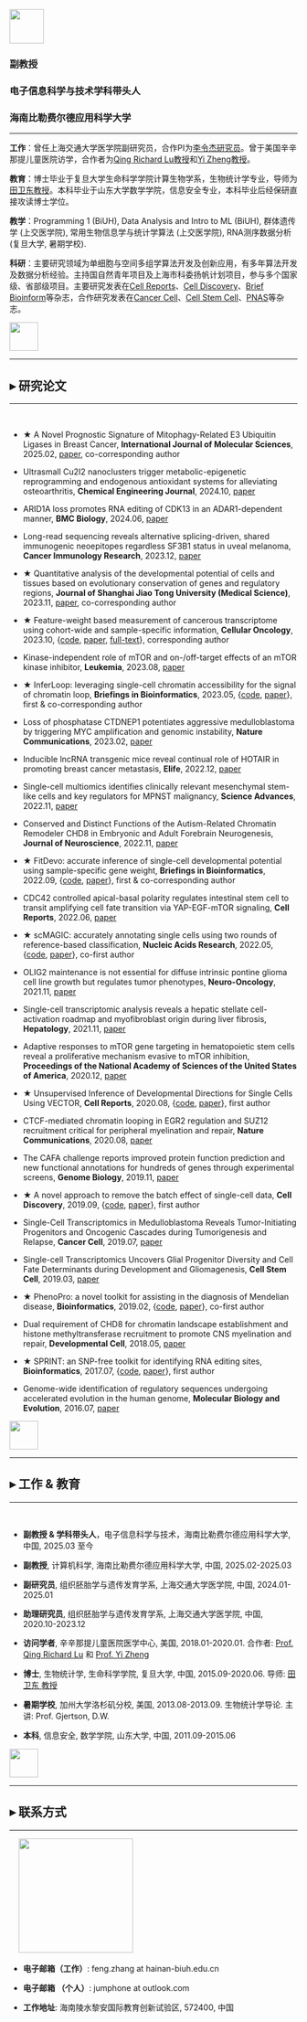 <p float="left">
<img src="https://fzhang.bioinfo-lab.com/img/biuh_logo.jpg" height="60">
</p>

### 副教授
### 电子信息科学与技术学科带头人
### 海南比勒费尔德应用科学大学

---------------------------------------


**工作**：曾任上海交通大学医学院副研究员，合作PI为[李令杰研究员](https://www.shsmu.edu.cn/cbmsen/info/1072/1301.htm)。曾于美国辛辛那提儿童医院访学，合作者为[Qing Richard Lu教授](https://www.cincinnatichildrens.org/bio/l/qing-richard-lu)和[Yi Zheng教授](https://www.cincinnatichildrens.org/bio/z/yi-zheng)。

**教育**：博士毕业于复旦大学生命科学学院计算生物学系，生物统计学专业，导师为[田卫东教授](https://life.fudan.edu.cn/9f/60/c31283a368480/page.htm)。本科毕业于山东大学数学学院，信息安全专业，本科毕业后经保研直接攻读博士学位。

**教学**：Programming 1 (BiUH), Data Analysis and Intro to ML (BiUH), 群体遗传学 (上交医学院), 常用生物信息学与统计学算法 (上交医学院), RNA测序数据分析 (复旦大学, 暑期学校).

**科研**：主要研究领域为单细胞与空间多组学算法开发及创新应用，有多年算法开发及数据分析经验。主持国自然青年项目及上海市科委扬帆计划项目，参与多个国家级、省部级项目。主要研究发表在[Cell Reports](https://doi.org/10.1016/j.celrep.2021.110009)、[Cell Discovery](https://doi.org/10.1038/s41421-019-0114-x)、[Brief Bioinform](https://doi.org/10.1093/bib/bbad166)等杂志，合作研究发表在[Cancer Cell](https://doi.org/10.1016/j.ccell.2019.07.009)、[Cell Stem Cell](https://doi.org/10.1016/j.stem.2019.03.006)、[PNAS](https://www.pnas.org/content/118/1/e2020102118)等杂志。

<img src="https://fzhang.bioinfo-lab.com/img/white.png" height="50">

---------------------------------------

## ▸ 研究论文

---------------------------------------

&nbsp;&nbsp;

  * ★ A Novel Prognostic Signature of Mitophagy-Related E3 Ubiquitin Ligases in Breast Cancer, **International Journal of Molecular Sciences**, 2025.02, [paper](https://doi.org/10.3390/ijms26041551), co-corresponding author

  * Ultrasmall Cu2I2 nanoclusters trigger metabolic-epigenetic reprogramming and endogenous antioxidant systems for alleviating osteoarthritis, **Chemical Engineering Journal**, 2024.10, [paper](https://doi.org/10.1016/j.cej.2024.154568)
  
  * ARID1A loss promotes RNA editing of CDK13 in an ADAR1-dependent manner, **BMC Biology**, 2024.06, [paper](https://doi.org/10.1186/s12915-024-01927-9)

  * Long-read sequencing reveals alternative splicing-driven, shared immunogenic neoepitopes regardless SF3B1 status in uveal melanoma, **Cancer Immunology Research**, 2023.12, [paper](https://doi.org/10.1158/2326-6066.cir-23-0083)

  * ★ Quantitative analysis of the developmental potential of cells and tissues based on evolutionary conservation of genes and regulatory regions, **Journal of Shanghai Jiao Tong University (Medical Science)**, 2023.11, [paper](https://xuebao.shsmu.edu.cn/CN/10.3969/j.issn.1674-8115.2023.11.006), co-corresponding author

  * ★  Feature-weight based measurement of cancerous transcriptome using cohort-wide and sample-specific information, **Cellular Oncology**, 2023.10, {[code](https://github.com/jumphone/FWP), [paper](https://doi.org/10.1007/s13402-023-00879-6), [full-text](https://rdcu.be/dn9I1)}, corresponding author
  
  * Kinase-independent role of mTOR and on-/off-target effects of an mTOR kinase inhibitor, **Leukemia**, 2023.08, [paper](https://doi.org/10.1038/s41375-023-01987-w)

  * ★ InferLoop: leveraging single-cell chromatin accessibility for the signal of chromatin loop, **Briefings in Bioinformatics**, 2023.05, {[code](https://github.com/jumphone/InferLoop), [paper](https://doi.org/10.1093/bib/bbad166)}, first & co-corresponding author
  
  * Loss of phosphatase CTDNEP1 potentiates aggressive medulloblastoma by triggering MYC amplification and genomic instability, **Nature Communications**, 2023.02, [paper](https://doi.org/10.1038/s41467-023-36400-8)
  
  * Inducible lncRNA transgenic mice reveal continual role of HOTAIR in promoting breast cancer metastasis, **Elife**, 2022.12, [paper](https://doi.org/10.7554/elife.79126)
  
  * Single-cell multiomics identifies clinically relevant mesenchymal stem-like cells and key regulators for MPNST malignancy, **Science Advances**, 2022.11, [paper](https://doi.org/10.1126/sciadv.abo5442)
  
  * Conserved and Distinct Functions of the Autism-Related Chromatin Remodeler CHD8 in Embryonic and Adult Forebrain Neurogenesis, **Journal of Neuroscience**, 2022.11, [paper](https://doi.org/10.1523/JNEUROSCI.2400-21.2022)

  * ★ FitDevo: accurate inference of single-cell developmental potential using sample-specific gene weight, **Briefings in Bioinformatics**, 2022.09, {[code](https://github.com/jumphone/FitDevo), [paper](https://doi.org/10.1093/bib/bbac293)}, first & co-corresponding author
  
  * CDC42 controlled apical-basal polarity regulates intestinal stem cell to transit amplifying cell fate transition via YAP-EGF-mTOR signaling, **Cell Reports**, 2022.06, [paper](https://doi.org/10.1016/j.celrep.2021.110009)

  * ★ scMAGIC: accurately annotating single cells using two rounds of reference-based classification, **Nucleic Acids Research**, 2022.05, {[code](https://github.com/TianLab-Bioinfo/scMAGIC), [paper](https://doi.org/10.1093/nar/gkab1275)}, co-first author

  * OLIG2 maintenance is not essential for diffuse intrinsic pontine glioma cell line growth but regulates tumor phenotypes, **Neuro-Oncology**, 2021.11, [paper](https://doi.org/10.1093/neuonc/noab016)

  * Single-cell transcriptomic analysis reveals a hepatic stellate cell-activation roadmap and myofibroblast origin during liver fibrosis, **Hepatology**, 2021.11, [paper](https://doi.org/10.1002/hep.31987)

  * Adaptive responses to mTOR gene targeting in hematopoietic stem cells reveal a proliferative mechanism evasive to mTOR inhibition, **Proceedings of the National Academy of Sciences of the United States of America**, 2020.12, [paper](https://www.pnas.org/content/118/1/e2020102118)

  * ★ Unsupervised Inference of Developmental Directions for Single Cells Using VECTOR, **Cell Reports**, 2020.08, {[code](https://github.com/jumphone/Vector), [paper](https://doi.org/10.1016/j.celrep.2020.108069)}, first author
 
  * CTCF-mediated chromatin looping in EGR2 regulation and SUZ12 recruitment critical for peripheral myelination and repair, **Nature Communications**, 2020.08, [paper](https://doi.org/10.1038/s41467-020-17955-2)

  * The CAFA challenge reports improved protein function prediction and new functional annotations for hundreds of genes through experimental screens, **Genome Biology**, 2019.11, [paper](https://doi.org/10.1186/s13059-019-1835-8)

  * ★ A novel approach to remove the batch effect of single-cell data, **Cell Discovery**, 2019.09, {[code](https://github.com/jumphone/BEER), [paper](https://doi.org/10.1038/s41421-019-0114-x)}, first author

  * Single-Cell Transcriptomics in Medulloblastoma Reveals Tumor-Initiating Progenitors and Oncogenic Cascades during Tumorigenesis and Relapse, **Cancer Cell**, 2019.07, [paper](https://doi.org/10.1016/j.ccell.2019.07.009)

  * Single-cell Transcriptomics Uncovers Glial Progenitor Diversity and Cell Fate Determinants during Development and Gliomagenesis, **Cell Stem Cell**, 2019.03, [paper](https://doi.org/10.1016/j.stem.2019.03.006)

  * ★ PhenoPro: a novel toolkit for assisting in the diagnosis of Mendelian disease, **Bioinformatics**, 2019.02, {[code](https://github.com/jumphone/PhenoPro), [paper](https://doi.org/10.1093/bioinformatics/btz100)}, co-first author

  * Dual requirement of CHD8 for chromatin landscape establishment and histone methyltransferase recruitment to promote CNS myelination and repair, **Developmental Cell**, 2018.05, [paper](https://doi.org/10.1016/j.devcel.2018.05.022)

  * ★ SPRINT: an SNP-free toolkit for identifying RNA editing sites, **Bioinformatics**, 2017.07, {[code](https://github.com/jumphone/SPRINT), [paper](https://doi.org/10.1093/bioinformatics/btx473)}, first author
    
  * Genome-wide identification of regulatory sequences undergoing accelerated evolution in the human genome, **Molecular Biology and Evolution**, 2016.07, [paper](https://doi.org/10.1093/molbev/msw128)

<img src="https://fzhang.bioinfo-lab.com/img/white.png" height="50">

---------------------------------------

## ▸ 工作 & 教育

---------------------------------------

&nbsp;&nbsp;

* **副教授 & 学科带头人**，电子信息科学与技术，海南比勒费尔德应用科学大学, 中国, 2025.03 至今

* **副教授**, 计算机科学, 海南比勒费尔德应用科学大学, 中国, 2025.02-2025.03

* **副研究员**, 组织胚胎学与遗传发育学系, 上海交通大学医学院, 中国, 2024.01-2025.01

* **助理研究员**, 组织胚胎学与遗传发育学系, 上海交通大学医学院, 中国, 2020.10-2023.12

* **访问学者**, 辛辛那提儿童医院医学中心, 美国, 2018.01-2020.01. 合作者: [Prof. Qing Richard Lu](https://www.cincinnatichildrens.org/bio/l/qing-richard-lu) 和 [Prof. Yi Zheng](https://www.cincinnatichildrens.org/bio/z/yi-zheng)

* **博士**, 生物统计学, 生命科学学院, 复旦大学, 中国, 2015.09-2020.06. 导师: [田卫东 教授](https://life.fudan.edu.cn/9f/60/c31283a368480/page.htm)

* **暑期学校**, 加州大学洛杉矶分校, 美国, 2013.08-2013.09. 生物统计学导论. 主讲: Prof. Gjertson, D.W.

* **本科**, 信息安全, 数学学院, 山东大学, 中国, 2011.09-2015.06 

<img src="https://fzhang.bioinfo-lab.com/img/white.png" height="50">

---------------------------------------

## ▸ 联系方式

---------------------------------------

&nbsp;&nbsp;&nbsp;&nbsp;<img src="https://fzhang.bioinfo-lab.com/img/email_logo.png" width="200">

* **电子邮箱（工作）**: feng.zhang at hainan-biuh.edu.cn

* **电子邮箱 （个人）**: jumphone at outlook.com 

* **工作地址**: 海南陵水黎安国际教育创新试验区, 572400, 中国



